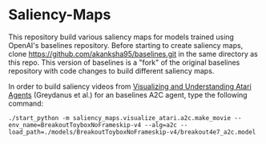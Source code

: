# Saliency-Maps

This repository build various saliency maps for models trained using OpenAI's baselines repository. Before starting to create saliency maps, clone https://github.com/akanksha95/baselines.git in the same directory as this repo. This version of baselines is a "fork" of the original baselines repository with code changes to build different saliency maps.

In order to build saliency videos from [Visualizing and Understanding Atari Agents](https://arxiv.org/abs/1711.00138) (Greydanus et al.) for an baselines A2C agent, type the following command:

`./start_python -m saliency_maps.visualize_atari.a2c.make_movie --env_name=BreakoutToyboxNoFrameskip-v4 --alg=a2c --load_path=./models/BreakoutToyboxNoFrameskip-v4/breakout4e7_a2c.model`